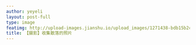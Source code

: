 ```yaml
---
author: yeyeli
layout: post-full
type: image
featimg: http://upload-images.jianshu.io/upload_images/1271438-bdb15b2c9303aea2.png?imageMogr2/auto-orient/strip%7CimageView2/2/w/1240
title: 【摄影】收集散落的照片
---
```


